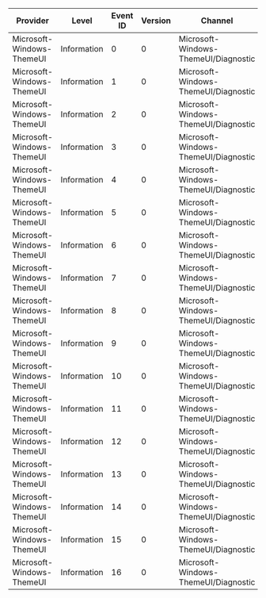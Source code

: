 Provider                   |  Level        |  Event ID  |  Version  |  Channel                               |  Task                            |  Opcode  |  Keyword  |  Message
---------------------------|---------------|------------|-----------|----------------------------------------|----------------------------------|----------|-----------|---------
Microsoft-Windows-ThemeUI  |  Information  |  0         |  0        |  Microsoft-Windows-ThemeUI/Diagnostic  |  ThemeLoaded                     |          |           |
Microsoft-Windows-ThemeUI  |  Information  |  1         |  0        |  Microsoft-Windows-ThemeUI/Diagnostic  |  ThemeLoadFailed                 |          |           |
Microsoft-Windows-ThemeUI  |  Information  |  2         |  0        |  Microsoft-Windows-ThemeUI/Diagnostic  |  ThemeDisabled                   |          |           |
Microsoft-Windows-ThemeUI  |  Information  |  3         |  0        |  Microsoft-Windows-ThemeUI/Diagnostic  |  ThemeSelected                   |          |           |
Microsoft-Windows-ThemeUI  |  Information  |  4         |  0        |  Microsoft-Windows-ThemeUI/Diagnostic  |  ApplyTheme                      |  Start   |           |
Microsoft-Windows-ThemeUI  |  Information  |  5         |  0        |  Microsoft-Windows-ThemeUI/Diagnostic  |  ApplyTheme                      |  Stop    |           |
Microsoft-Windows-ThemeUI  |  Information  |  6         |  0        |  Microsoft-Windows-ThemeUI/Diagnostic  |  ThemePack_FilePacked            |          |           |
Microsoft-Windows-ThemeUI  |  Information  |  7         |  0        |  Microsoft-Windows-ThemeUI/Diagnostic  |  ThemePack_FileUnpacked          |          |           |
Microsoft-Windows-ThemeUI  |  Information  |  8         |  0        |  Microsoft-Windows-ThemeUI/Diagnostic  |  ThemePack_ProgressBarDisplayed  |          |           |
Microsoft-Windows-ThemeUI  |  Information  |  9         |  0        |  Microsoft-Windows-ThemeUI/Diagnostic  |  PlayThemeApplySound             |          |           |
Microsoft-Windows-ThemeUI  |  Information  |  10        |  0        |  Microsoft-Windows-ThemeUI/Diagnostic  |  ThemePreview                    |  Start   |           |
Microsoft-Windows-ThemeUI  |  Information  |  11        |  0        |  Microsoft-Windows-ThemeUI/Diagnostic  |  ThemePreview                    |  Stop    |           |
Microsoft-Windows-ThemeUI  |  Information  |  12        |  0        |  Microsoft-Windows-ThemeUI/Diagnostic  |  ThemePreview                    |          |           |
Microsoft-Windows-ThemeUI  |  Information  |  13        |  0        |  Microsoft-Windows-ThemeUI/Diagnostic  |  ThemePreview                    |          |           |
Microsoft-Windows-ThemeUI  |  Information  |  14        |  0        |  Microsoft-Windows-ThemeUI/Diagnostic  |  ThemePreview                    |          |           |
Microsoft-Windows-ThemeUI  |  Information  |  15        |  0        |  Microsoft-Windows-ThemeUI/Diagnostic  |  ScreenSaver_DialogInit          |  Start   |           |
Microsoft-Windows-ThemeUI  |  Information  |  16        |  0        |  Microsoft-Windows-ThemeUI/Diagnostic  |  ScreenSaver_DialogInit          |  Stop    |           |